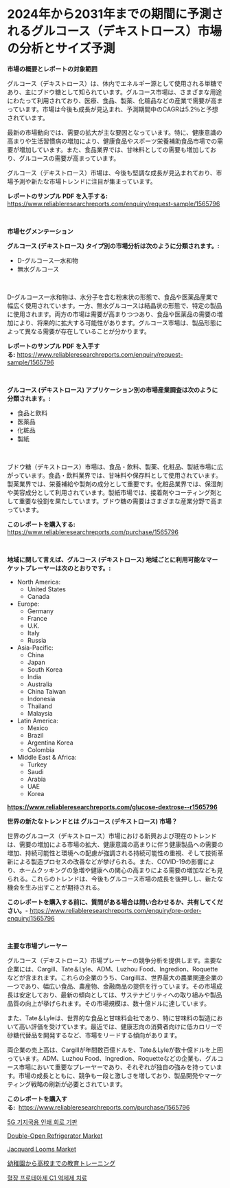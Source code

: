 <p><h1>2024年から2031年までの期間に予測されるグルコース（デキストロース）市場の分析とサイズ予測</h1></p><p><strong>市場の概要とレポートの対象範囲</strong></p>
<p><p>グルコース（デキストロース）は、体内でエネルギー源として使用される単糖であり、主にブドウ糖として知られています。グルコース市場は、さまざまな用途にわたって利用されており、医療、食品、製薬、化粧品などの産業で需要が高まっています。市場は今後も成長が見込まれ、予測期間中のCAGRは5.2％と予想されています。</p><p>最新の市場動向では、需要の拡大が主な要因となっています。特に、健康意識の高まりや生活習慣病の増加により、健康食品やスポーツ栄養補助食品市場での需要が増加しています。また、食品業界では、甘味料としての需要も増加しており、グルコースの需要が高まっています。</p><p>グルコース（デキストロース）市場は、今後も堅調な成長が見込まれており、市場予測や新たな市場トレンドに注目が集まっています。</p></p>
<p><strong>レポートのサンプル PDF を入手する:</strong> <a href="https://www.reliableresearchreports.com/enquiry/request-sample/1565796">https://www.reliableresearchreports.com/enquiry/request-sample/1565796</a></p>
<p>&nbsp;</p>
<p><strong>市場セグメンテーション</strong></p>
<p><strong>グルコース (デキストロース) タイプ別の市場分析は次のように分類されます。:</strong></p>
<p><ul><li>D-グルコース一水和物</li><li>無水グルコース</li></ul></p>
<p>&nbsp;</p>
<p><p>D-グルコース一水和物は、水分子を含む粉末状の形態で、食品や医薬品産業で幅広く使用されています。一方、無水グルコースは結晶状の形態で、特定の製品に使用されます。両方の市場は需要が高まりつつあり、食品や医薬品の需要の増加により、将来的に拡大する可能性があります。グルコース市場は、製品形態によって異なる需要が存在していることが分かります。</p></p>
<p><strong>レポートのサンプル PDF を入手する:</strong>&nbsp;<a href="https://www.reliableresearchreports.com/enquiry/request-sample/1565796">https://www.reliableresearchreports.com/enquiry/request-sample/1565796</a></p>
<p>&nbsp;</p>
<p><strong> グルコース (デキストロース) アプリケーション別の市場産業調査は次のように分類されます。:</strong></p>
<p><ul><li>食品と飲料</li><li>医薬品</li><li>化粧品</li><li>製紙</li></ul></p>
<p>&nbsp;</p>
<p><p>ブドウ糖（デキストロース）市場は、食品・飲料、製薬、化粧品、製紙市場に広がっています。食品・飲料業界では、甘味料や保存料として使用されています。製薬業界では、栄養補給や製剤の成分として重要です。化粧品業界では、保湿剤や美容成分として利用されています。製紙市場では、接着剤やコーティング剤として重要な役割を果たしています。ブドウ糖の需要はさまざまな産業分野で高まっています。</p></p>
<p><strong>このレポートを購入する:</strong>&nbsp; <a href="https://www.reliableresearchreports.com/purchase/1565796">https://www.reliableresearchreports.com/purchase/1565796</a></p>
<p>&nbsp;</p>
<p><strong>地域に関して言えば、グルコース (デキストロース) 地域ごとに利用可能なマーケットプレーヤーは次のとおりです。:</strong></p>
<p><ul>
    <li>
        North America:
        <ul>
            <li>United States</li>
            <li>Canada</li>
        </ul>
    </li>
    <li>
        Europe:
        <ul>
            <li>Germany</li>
            <li>France</li>
            <li>U.K.</li>
            <li>Italy</li>
            <li>Russia</li>
        </ul>
    </li>
    <li>
        Asia-Pacific:
        <ul>
            <li>China</li>
            <li>Japan</li>
            <li>South Korea</li>
            <li>India</li>
            <li>Australia</li>
            <li>China Taiwan</li>
            <li>Indonesia</li>
            <li>Thailand</li>
            <li>Malaysia</li>
        </ul>
    </li>
    <li>
        Latin America:
        <ul>
            <li>Mexico</li>
            <li>Brazil</li>
            <li>Argentina Korea</li>
            <li>Colombia</li>
        </ul>
    </li>
    <li>
        Middle East & Africa:
        <ul>
            <li>Turkey</li>
            <li>Saudi</li>
            <li>Arabia</li>
            <li>UAE</li>
            <li>Korea</li>
        </ul>
    </li>
    </ul></p>
<p><strong><a href="https://www.reliableresearchreports.com/glucose-dextrose--r1565796">https://www.reliableresearchreports.com/glucose-dextrose--r1565796</a></strong>&nbsp;</p>
<p><strong>世界の新たなトレンドとは グルコース (デキストロース) 市場？</strong></p>
<p><p>世界のグルコース（デキストロース）市場における新興および現在のトレンドは、需要の増加による市場の拡大、健康意識の高まりに伴う健康製品への需要の増加、持続可能性と環境への配慮が強調される持続可能性の重視、そして技術革新による製造プロセスの改善などが挙げられる。また、COVID-19の影響により、ホームクッキングの急増や健康への関心の高まりによる需要の増加なども見られる。これらのトレンドは、今後もグルコース市場の成長を後押しし、新たな機会を生み出すことが期待される。</p></p>
<p><strong>このレポートを購入する前に、質問がある場合は問い合わせるか、共有してください。</strong>- <a href="https://www.reliableresearchreports.com/enquiry/pre-order-enquiry/1565796">https://www.reliableresearchreports.com/enquiry/pre-order-enquiry/1565796</a></p>
<p>&nbsp;</p>
<p><strong>主要な市場プレーヤー</strong></p>
<p><p>グルコース（デキストロース）市場プレーヤーの競争分析を提供します。主要な企業には、Cargill、Tate＆Lyle、ADM、Luzhou Food、Ingredion、Roquetteなどが含まれます。これらの企業のうち、Cargillは、世界最大の農業関連企業の一つであり、幅広い食品、農産物、金融商品の提供を行っています。その市場成長は安定しており、最新の傾向としては、サステナビリティへの取り組みや製品品質の向上が挙げられます。その市場規模は、数十億ドルに達しています。</p><p>また、Tate＆Lyleは、世界的な食品と甘味料会社であり、特に甘味料の製造において高い評価を受けています。最近では、健康志向の消費者向けに低カロリーで砂糖代替品を開発するなど、市場をリードする傾向があります。</p><p>両企業の売上高は、Cargillが年間数百億ドルを、Tate＆Lyleが数十億ドルを上回っています。ADM、Luzhou Food、Ingredion、Roquetteなどの企業も、グルコース市場において重要なプレーヤーであり、それぞれが独自の強みを持っています。市場の成長とともに、競争も一段と激しさを増しており、製品開発やマーケティング戦略の刷新が必要とされています。</p></p>
<p><strong>このレポートを購入する:</strong>&nbsp;&nbsp;<a href="https://www.reliableresearchreports.com/purchase/1565796">https://www.reliableresearchreports.com/purchase/1565796</a></p>
<p><p><a href="https://github.com/durgin521/Market-Research-Report-List-1/blob/main/575655495744.md">5G 기지국용 인쇄 회로 기판</a></p><p><a href="https://github.com/NorbertYates/Market-Research-Report-List-5/blob/main/double-open-refrigerator-market.md">Double-Open Refrigerator Market</a></p><p><a href="https://issuu.com/reportprime-2/docs/jacquard-looms-market-size-2030.pptx">Jacquard Looms Market</a></p><p><a href="https://medium.com/@rodhoppe07/k-12%E6%95%99%E8%82%B2%E3%83%88%E3%83%AC%E3%83%BC%E3%83%8B%E3%83%B3%E3%82%B0%E5%B8%82%E5%A0%B4%E3%81%AE%E3%83%88%E3%83%AC%E3%83%B3%E3%83%89%E3%81%A8%E5%B8%82%E5%A0%B4%E5%88%86%E6%9E%90%E3%81%AF-2024%E5%B9%B4%E3%81%8B%E3%82%892031%E5%B9%B4%E3%81%BE%E3%81%A7%E3%81%AE%E4%BA%88%E6%B8%AC%E3%81%A8%E3%81%95%E3%82%8C%E3%81%A6%E3%81%84%E3%81%BE%E3%81%99-af9d4fe6375e">幼稚園から高校までの教育トレーニング</a></p><p><a href="https://medium.com/@jerrodhilll68/%ED%94%8C%EB%9D%BC%EC%A6%88%EB%A7%88-%ED%94%84%EB%A1%9C%ED%85%8C%EC%95%84%EC%A0%9C-c1-%EC%9D%B8%ED%9E%88%EB%B9%84%ED%84%B0-%EC%B9%98%EB%A3%8C-%EC%8B%9C%EC%9E%A5-%EA%B7%9C%EB%AA%A8-cagr-%ED%8A%B8%EB%A0%8C%EB%93%9C-2024-2030-8d1cede4ac22">혈장 프로테아제 C1 억제제 치료</a></p></p>